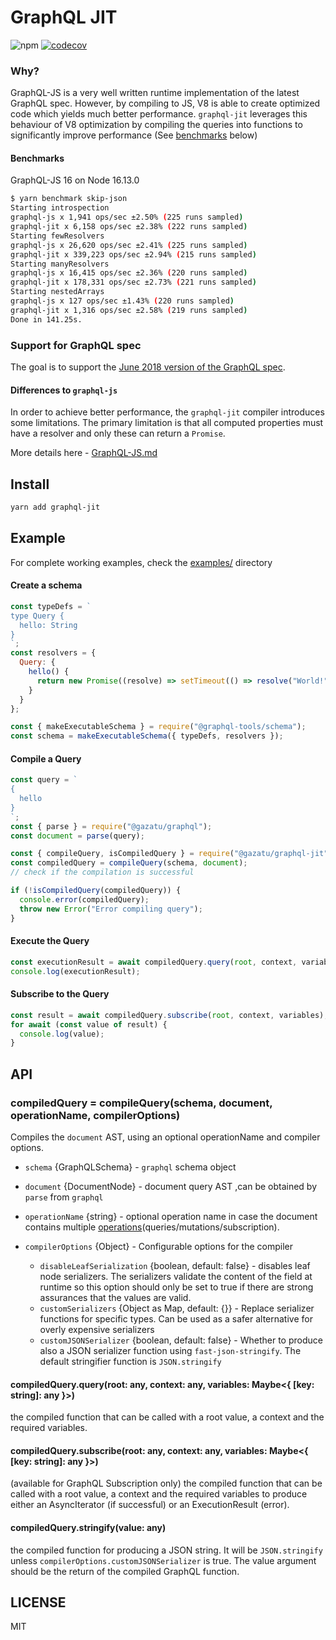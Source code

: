 # GraphQL JIT

![npm](https://img.shields.io/npm/dw/graphql-jit)
[![codecov](https://codecov.io/gh/zalando-incubator/graphql-jit/branch/main/graph/badge.svg)](https://codecov.io/gh/zalando-incubator/graphql-jit)

### Why?

GraphQL-JS is a very well written runtime implementation of the latest GraphQL spec. However, by compiling to JS, V8 is able to create optimized
code which yields much better performance. `graphql-jit` leverages this behaviour of V8 optimization by compiling the queries into functions to significantly improve performance (See [benchmarks](#benchmarks) below)

#### Benchmarks

GraphQL-JS 16 on Node 16.13.0

```bash
$ yarn benchmark skip-json
Starting introspection
graphql-js x 1,941 ops/sec ±2.50% (225 runs sampled)
graphql-jit x 6,158 ops/sec ±2.38% (222 runs sampled)
Starting fewResolvers
graphql-js x 26,620 ops/sec ±2.41% (225 runs sampled)
graphql-jit x 339,223 ops/sec ±2.94% (215 runs sampled)
Starting manyResolvers
graphql-js x 16,415 ops/sec ±2.36% (220 runs sampled)
graphql-jit x 178,331 ops/sec ±2.73% (221 runs sampled)
Starting nestedArrays
graphql-js x 127 ops/sec ±1.43% (220 runs sampled)
graphql-jit x 1,316 ops/sec ±2.58% (219 runs sampled)
Done in 141.25s.
```

### Support for GraphQL spec

The goal is to support the [June 2018 version of the GraphQL spec](https://facebook.github.io/graphql/June2018/).

#### Differences to `graphql-js`

In order to achieve better performance, the `graphql-jit` compiler introduces some limitations.
The primary limitation is that all computed properties must have a resolver and only these can return a `Promise`.

More details here - [GraphQL-JS.md](./GraphQL-JS.md)

## Install

```sh
yarn add graphql-jit
```

## Example

For complete working examples, check the [examples/](examples) directory

#### Create a schema

```js
const typeDefs = `
type Query {
  hello: String
}
`;
const resolvers = {
  Query: {
    hello() {
      return new Promise((resolve) => setTimeout(() => resolve("World!"), 200));
    }
  }
};

const { makeExecutableSchema } = require("@graphql-tools/schema");
const schema = makeExecutableSchema({ typeDefs, resolvers });
```

#### Compile a Query

```js
const query = `
{
  hello
}
`;
const { parse } = require("@gazatu/graphql");
const document = parse(query);

const { compileQuery, isCompiledQuery } = require("@gazatu/graphql-jit");
const compiledQuery = compileQuery(schema, document);
// check if the compilation is successful

if (!isCompiledQuery(compiledQuery)) {
  console.error(compiledQuery);
  throw new Error("Error compiling query");
}
```

#### Execute the Query

```js
const executionResult = await compiledQuery.query(root, context, variables);
console.log(executionResult);
```

#### Subscribe to the Query

```js
const result = await compiledQuery.subscribe(root, context, variables);
for await (const value of result) {
  console.log(value);
}
```

## API

### compiledQuery = compileQuery(schema, document, operationName, compilerOptions)

Compiles the `document` AST, using an optional operationName and compiler options.

- `schema` {GraphQLSchema} - `graphql` schema object
- `document` {DocumentNode} - document query AST ,can be obtained by `parse` from `graphql`
- `operationName` {string} - optional operation name in case the document contains multiple [operations](http://spec.graphql.org/draft/#sec-Language.Operations)(queries/mutations/subscription).
- `compilerOptions` {Object} - Configurable options for the compiler

  - `disableLeafSerialization` {boolean, default: false} - disables leaf node serializers. The serializers validate the content of the field at runtime
    so this option should only be set to true if there are strong assurances that the values are valid.
  - `customSerializers` {Object as Map, default: {}} - Replace serializer functions for specific types. Can be used as a safer alternative
    for overly expensive serializers
  - `customJSONSerializer` {boolean, default: false} - Whether to produce also a JSON serializer function using `fast-json-stringify`. The default stringifier function is `JSON.stringify`

#### compiledQuery.query(root: any, context: any, variables: Maybe<{ [key: string]: any }>)

the compiled function that can be called with a root value, a context and the required variables.

#### compiledQuery.subscribe(root: any, context: any, variables: Maybe<{ [key: string]: any }>)

(available for GraphQL Subscription only) the compiled function that can be called with a root value, a context and the required variables to produce either an AsyncIterator (if successful) or an ExecutionResult (error).

#### compiledQuery.stringify(value: any)

the compiled function for producing a JSON string. It will be `JSON.stringify` unless `compilerOptions.customJSONSerializer` is true.
The value argument should be the return of the compiled GraphQL function.

## LICENSE

MIT
